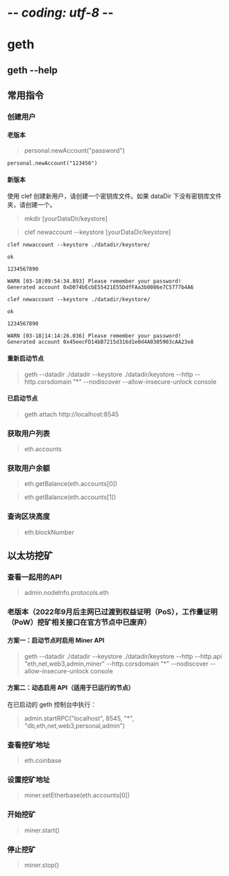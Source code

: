 # -*- coding: utf-8 -*-

# geth

## geth --help

## 常用指令

### 创建用户

#### 老版本
> personal.newAccount("password")

```text
personal.newAccount("123456")
```

#### 新版本

使用 clef 创建新用户，请创建一个密钥库文件。如果 dataDir 下没有密钥库文件夹，请创建一个。

> mkdir [yourDataDir/keystore]

> clef newaccount --keystore [yourDataDir/keystore]

```text
clef newaccount --keystore ./datadir/keystore/

ok

1234567890

WARN [03-18|09:54:34.893] Please remember your password!
Generated account 0xD074bEcbE55421E55DdfFAa3b0086e7C5777b4A6
```

```text
clef newaccount --keystore ./datadir/keystore/

ok

1234567890

WARN [03-18|14:14:26.036] Please remember your password!
Generated account 0x45eecFD14bB7215d316d1e0d4A0305903cAA23e8
```

#### 重新启动节点

> geth --datadir ./datadir --keystore ./datadir/keystore --http --http.corsdomain "*" --nodiscover --allow-insecure-unlock console

#### 已启动节点

> geth attach http://localhost:8545

### 获取用户列表

> eth.accounts

### 获取用户余额

> eth.getBalance(eth.accounts[0])

> eth.getBalance(eth.accounts[1])
 
### 查询区块高度

> eth.blockNumber

## 以太坊挖矿

### 查看一起用的API
> admin.nodeInfo.protocols.eth

### 老版本（2022年9月后主网已过渡到权益证明（PoS），工作量证明（PoW）挖矿相关接口在官方节点中已废弃）

#### 方案一：启动节点时启用 Miner API
> geth --datadir ./datadir --keystore ./datadir/keystore --http --http.api "eth,net,web3,admin,miner" --http.corsdomain "*" --nodiscover --allow-insecure-unlock console

#### 方案二：动态启用 API（适用于已运行的节点）
在已启动的 geth 控制台中执行：

> admin.startRPC("localhost", 8545, "*", "db,eth,net,web3,personal,admin")

### 查看挖矿地址

> eth.coinbase

### 设置挖矿地址

> miner.setEtherbase(eth.accounts[0])

### 开始挖矿

> miner.start()

### 停止挖矿

> miner.stop()





















